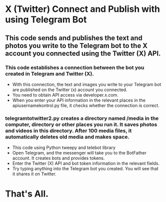 # X (Twitter) Connect and Publish with using Telegram Bot
## This code sends and publishes the text and photos you write to the Telegram bot to the X account you connected using the Twitter (X) API.
### This code establishes a connection between the bot you created in Telegram and Twitter (X).
- With this connection, the text and images you write to your Telegram bot are published on the Twitter (x) account you connected.
- You need to obtain API access via developer.x.com.
- When you enter your API information in the relevant places in the apiusernamekontrol.py file, it checks whether the connection is correct.

### telegramtotwitter2.py creates a directory named /media in the computer, directory or other places you run it. It saves photos and videos in this directory. After 100 media files, it automatically deletes old media and makes space.
- This code using Python tweepy and telebot library
- Open Telegram, and the messenger will take you to the BotFather account. It creates bots and provides tokens.
- Enter the Twitter (X) API and bot token information in the relevant fields.
- Try typing anything into the Telegram bot you created. You will see that it shares it on Twitter.


# That's All.
